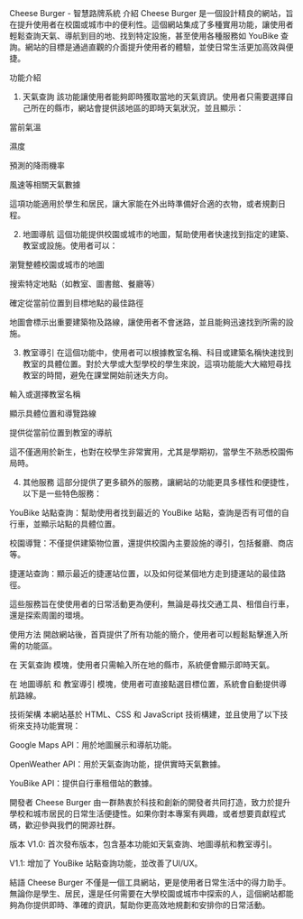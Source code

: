 Cheese Burger - 智慧路牌系統
介紹
Cheese Burger 是一個設計精良的網站，旨在提升使用者在校園或城市中的便利性。這個網站集成了多種實用功能，讓使用者輕鬆查詢天氣、導航到目的地、找到特定設施，甚至使用各種服務如 YouBike 查詢。網站的目標是通過直觀的介面提升使用者的體驗，並使日常生活更加高效與便捷。

功能介紹
1. 天氣查詢
該功能讓使用者能夠即時獲取當地的天氣資訊。使用者只需要選擇自己所在的縣市，網站會提供該地區的即時天氣狀況，並且顯示：

當前氣溫

濕度

預測的降雨機率

風速等相關天氣數據

這項功能適用於學生和居民，讓大家能在外出時準備好合適的衣物，或者規劃日程。

2. 地圖導航
這個功能提供校園或城市的地圖，幫助使用者快速找到指定的建築、教室或設施。使用者可以：

瀏覽整體校園或城市的地圖

搜索特定地點（如教室、圖書館、餐廳等）

確定從當前位置到目標地點的最佳路徑

地圖會標示出重要建築物及路線，讓使用者不會迷路，並且能夠迅速找到所需的設施。

3. 教室導引
在這個功能中，使用者可以根據教室名稱、科目或建築名稱快速找到教室的具體位置。對於大學或大型學校的學生來說，這項功能能大大縮短尋找教室的時間，避免在課堂開始前迷失方向。

輸入或選擇教室名稱

顯示具體位置和導覽路線

提供從當前位置到教室的導航

這不僅適用於新生，也對在校學生非常實用，尤其是學期初，當學生不熟悉校園佈局時。

4. 其他服務
這部分提供了更多額外的服務，讓網站的功能更具多樣性和便捷性，以下是一些特色服務：

YouBike 站點查詢：幫助使用者找到最近的 YouBike 站點，查詢是否有可借的自行車，並顯示站點的具體位置。

校園導覽：不僅提供建築物位置，還提供校園內主要設施的導引，包括餐廳、商店等。

捷運站查詢：顯示最近的捷運站位置，以及如何從某個地方走到捷運站的最佳路徑。

這些服務旨在使使用者的日常活動更為便利，無論是尋找交通工具、租借自行車，還是探索周圍的環境。

使用方法
開啟網站後，首頁提供了所有功能的簡介，使用者可以輕鬆點擊進入所需的功能區。

在 天氣查詢 模塊，使用者只需輸入所在地的縣市，系統便會顯示即時天氣。

在 地圖導航 和 教室導引 模塊，使用者可直接點選目標位置，系統會自動提供導航路線。

技術架構
本網站基於 HTML、CSS 和 JavaScript 技術構建，並且使用了以下技術來支持功能實現：

Google Maps API：用於地圖展示和導航功能。

OpenWeather API：用於天氣查詢功能，提供實時天氣數據。

YouBike API：提供自行車租借站的數據。

開發者
Cheese Burger 由一群熱衷於科技和創新的開發者共同打造，致力於提升學校和城市居民的日常生活便捷性。如果你對本專案有興趣，或者想要貢獻程式碼，歡迎參與我們的開源社群。

版本
V1.0: 首次發布版本，包含基本功能如天氣查詢、地圖導航和教室導引。

V1.1: 增加了 YouBike 站點查詢功能，並改善了UI/UX。

結語
Cheese Burger 不僅是一個工具網站，更是使用者日常生活中的得力助手。無論你是學生、居民，還是任何需要在大學校園或城市中探索的人，這個網站都能夠為你提供即時、準確的資訊，幫助你更高效地規劃和安排你的日常活動。